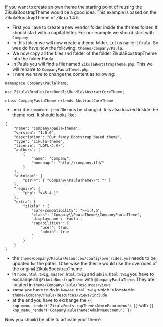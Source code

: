 If you want to create an own theme the starting point of reusing the ZikulaBoostrapTheme would be a good idea. This example is based on the ZikulaBoostrapTheme of Zikula 1.4.5

* First you have to create a new vendor folder inside the themes folder. It should start with a capital letter. For our example we should start with ``Company``
* In this folder we will now create a theme folder. Let us name it ``Paula``. So wee do have now the following: ``themes/Company/Paula``.
* We now copy all the files and folder of the folder ZikulaBoostrapTheme into the folder Paula.
* in Paula you will find a file named ``ZikulaBootstrapTheme.php``. This we will rename to ``CompanyPaulaTheme.php``
* There we have to change the content as following:
````
namespace Company\PaulaTheme;

use Zikula\Bundle\CoreBundle\Bundle\AbstractCoreTheme;

class CompanyPaulaTheme extends AbstractCoreTheme
````
* next the ``composer.json`` file mus be changed. It is also located inside the theme root. It should looks like:
````
{
    "name": "company/paula-theme",
    "version": "1.0.0",
    "description": "Our fancy Bootstrap based theme",
    "type": "zikula-theme",
    "license": "LGPL-3.0+",
    "authors": [
        {
            "name": "Company",
            "homepage": "http://company.tld/"
        }
    ],
    "autoload": {
        "psr-4": { "Company\\PaulaTheme\\": "" }
    },
    "require": {
        "php": ">=5.4.1"
    },
    "extra": {
        "zikula" : {
            "core-compatibility": ">=1.4.5",
            "class": "Company\\PaulaTheme\\CompanyPaulaTheme",
            "displayname": "Paula",
            "capabilities": {
                "user": true,
                "admin": true
            }
        }
    }
}
````
* the ``theme/Company/Paula/Resources/config/overrides.yml`` needs to be updated for the paths. Otherwise the theme would use the overrides of the original ZikulaBootstrapTheme
* in ``home.html.twig``, ``master.html.twig`` and ``admin.html.twig`` you have to exchange all ``@ZikulaBoostrapTheme`` with ``@CompanyPaulaTheme``. They are located in ``theme/Company/Paula/Resources/views``
* same you have to do in ``header.html.twig`` which is located in ``theme/Company/Paula/Resources/views/include``
* at the end you have to exchange the ``{{ knp_menu_render('ZikulaBootstrapTheme:AdminMenu:menu') }}`` with ``{{ knp_menu_render('CompanyPaulaTheme:AdminMenu:menu') }}``

Now you should be able to activate your theme.
